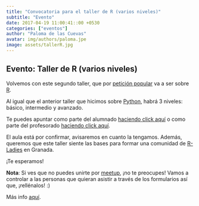 ```yaml
---
title: "Convocatoria para el taller de R (varios niveles)"
subtitle: "Evento"
date: 2017-04-19 11:00:41::00 +0530
categories: ["eventos"]
author: "Paloma de las Cuevas"
avatar: img/authors/paloma.jpe
image: assets/tallerR.jpg
---
```


## Evento: Taller de R (varios niveles)

Volvemos con este segundo taller, que por [petición popular](https://twitter.com/geekandtechgirl/status/849221590768398336) va a ser sobre [R](https://www.rstudio.com/products/rstudio/download/).


Al igual que el anterior taller que hicimos sobre [Python](https://geekandtechgirls.github.io/#/blog/2017/02/19/Women-in-Django), habrá 3 niveles: básico, intermedio y avanzado.

Te puedes apuntar como parte del alumnado [haciendo click aquí](https://goo.gl/DtbwvW) o como parte del profesorado [haciendo click aquí](https://goo.gl/g2ihgj).

El aula está por confirmar, avisaremos en cuanto la tengamos.
Además, queremos que este taller siente las bases para formar una comunidad de [R-Ladies](https://twitter.com/RLadiesGlobal) en Granada.

¡Te esperamos!

**Nota**: Si ves que no puedes unirte por [meetup](https://www.meetup.com/es-ES/Granada-Geek/events/239295666/), ¡no te preocupes! Vamos a controlar a las personas que quieran asistir a través de los formularios así que, ¡rellénalos! :)

Más info [aquí](https://www.meetup.com/es-ES/Granada-Geek/events/239295666/).
